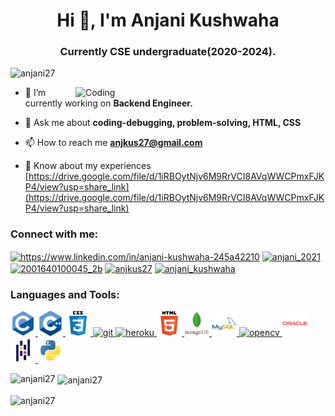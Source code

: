 <h1 align="center">Hi 👋, I'm Anjani Kushwaha</h1>
<h3 align="center">Currently CSE undergraduate(2020-2024).</h3>



<p align="left"> <img src="https://komarev.com/ghpvc/?username=anjani27&label=Profile%20views&color=0e75b6&style=flat" alt="anjani27" /> </p>


<img align="right" alt="Coding" width="400" src="https://cdn.dribbble.com/users/1162077/screenshots/3848914/programmer.gif">

- 🔭 I’m currently working on **Backend Engineer.**

- 💬 Ask me about **coding-debugging, problem-solving, HTML, CSS**

- 📫 How to reach me **anjkus27@gmail.com**

- 📄 Know about my experiences [https://drive.google.com/file/d/1iRBOytNjv6M9RrVCI8AVqWWCPmxFJKP4/view?usp=share_link](https://drive.google.com/file/d/1iRBOytNjv6M9RrVCI8AVqWWCPmxFJKP4/view?usp=share_link)

<h3 align="left">Connect with me:</h3>
<p align="left">
<a href="https://linkedin.com/in/https://www.linkedin.com/in/anjani-kushwaha-245a42210" target="blank"><img align="center" src="https://raw.githubusercontent.com/rahuldkjain/github-profile-readme-generator/master/src/images/icons/Social/linked-in-alt.svg" alt="https://www.linkedin.com/in/anjani-kushwaha-245a42210" height="30" width="40" /></a>
<a href="https://www.codechef.com/users/anjani_2021" target="blank"><img align="center" src="https://cdn.jsdelivr.net/npm/simple-icons@3.1.0/icons/codechef.svg" alt="anjani_2021" height="30" width="40" /></a>
<a href="https://www.hackerrank.com/2001640100045_2b" target="blank"><img align="center" src="https://raw.githubusercontent.com/rahuldkjain/github-profile-readme-generator/master/src/images/icons/Social/hackerrank.svg" alt="2001640100045_2b" height="30" width="40" /></a>
<a href="https://codeforces.com/profile/anjkus27" target="blank"><img align="center" src="https://raw.githubusercontent.com/rahuldkjain/github-profile-readme-generator/master/src/images/icons/Social/codeforces.svg" alt="anjkus27" height="30" width="40" /></a>
<a href="https://www.leetcode.com/anjani_kushwaha" target="blank"><img align="center" src="https://raw.githubusercontent.com/rahuldkjain/github-profile-readme-generator/master/src/images/icons/Social/leet-code.svg" alt="anjani_kushwaha" height="30" width="40" /></a>
</p>

<h3 align="left">Languages and Tools:</h3>
<p align="left"> <a href="https://www.cprogramming.com/" target="_blank" rel="noreferrer"> <img src="https://raw.githubusercontent.com/devicons/devicon/master/icons/c/c-original.svg" alt="c" width="40" height="40"/> </a> <a href="https://www.w3schools.com/cpp/" target="_blank" rel="noreferrer"> <img src="https://raw.githubusercontent.com/devicons/devicon/master/icons/cplusplus/cplusplus-original.svg" alt="cplusplus" width="40" height="40"/> </a> <a href="https://www.w3schools.com/css/" target="_blank" rel="noreferrer"> <img src="https://raw.githubusercontent.com/devicons/devicon/master/icons/css3/css3-original-wordmark.svg" alt="css3" width="40" height="40"/> </a> <a href="https://git-scm.com/" target="_blank" rel="noreferrer"> <img src="https://www.vectorlogo.zone/logos/git-scm/git-scm-icon.svg" alt="git" width="40" height="40"/> </a> <a href="https://heroku.com" target="_blank" rel="noreferrer"> <img src="https://www.vectorlogo.zone/logos/heroku/heroku-icon.svg" alt="heroku" width="40" height="40"/> </a> <a href="https://www.w3.org/html/" target="_blank" rel="noreferrer"> <img src="https://raw.githubusercontent.com/devicons/devicon/master/icons/html5/html5-original-wordmark.svg" alt="html5" width="40" height="40"/> </a> <a href="https://www.mongodb.com/" target="_blank" rel="noreferrer"> <img src="https://raw.githubusercontent.com/devicons/devicon/master/icons/mongodb/mongodb-original-wordmark.svg" alt="mongodb" width="40" height="40"/> </a> <a href="https://www.mysql.com/" target="_blank" rel="noreferrer"> <img src="https://raw.githubusercontent.com/devicons/devicon/master/icons/mysql/mysql-original-wordmark.svg" alt="mysql" width="40" height="40"/> </a> <a href="https://opencv.org/" target="_blank" rel="noreferrer"> <img src="https://www.vectorlogo.zone/logos/opencv/opencv-icon.svg" alt="opencv" width="40" height="40"/> </a> <a href="https://www.oracle.com/" target="_blank" rel="noreferrer"> <img src="https://raw.githubusercontent.com/devicons/devicon/master/icons/oracle/oracle-original.svg" alt="oracle" width="40" height="40"/> </a> <a href="https://pandas.pydata.org/" target="_blank" rel="noreferrer"> <img src="https://raw.githubusercontent.com/devicons/devicon/2ae2a900d2f041da66e950e4d48052658d850630/icons/pandas/pandas-original.svg" alt="pandas" width="40" height="40"/> </a> <a href="https://www.python.org" target="_blank" rel="noreferrer"> <img src="https://raw.githubusercontent.com/devicons/devicon/master/icons/python/python-original.svg" alt="python" width="40" height="40"/> </a> </p>

<p><img align="left" src="https://github-readme-stats.vercel.app/api/top-langs?username=anjani27&show_icons=true&locale=en&layout=compact" alt="anjani27" /></p>

<p>&nbsp;<img align="center" src="https://github-readme-stats.vercel.app/api?username=anjani27&show_icons=true&locale=en" alt="anjani27" /></p>

<p><img align="center" src="https://github-readme-streak-stats.herokuapp.com/?user=anjani27&" alt="anjani27" /></p>
